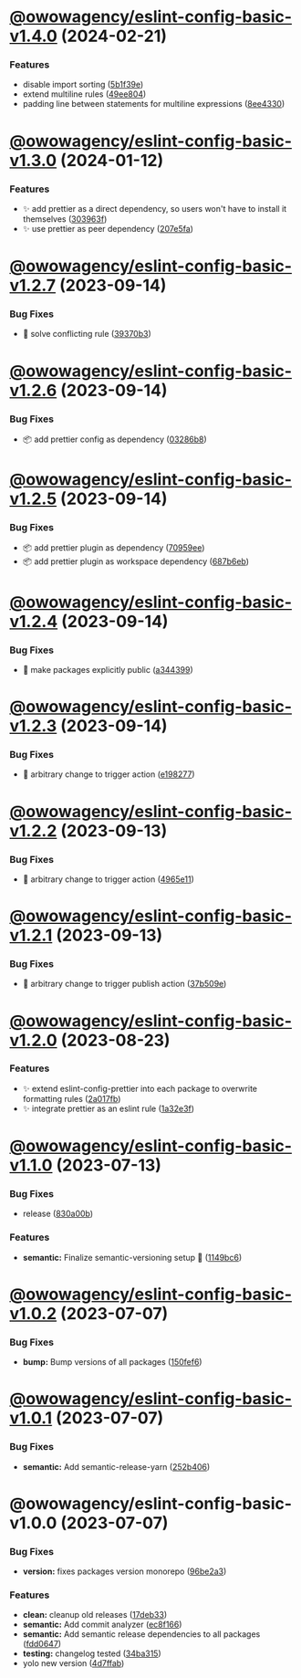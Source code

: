 # [@owowagency/eslint-config-basic-v1.4.0](https://github.com/owowagency/eslint-config/compare/@owowagency/eslint-config-basic-v1.3.0...@owowagency/eslint-config-basic-v1.4.0) (2024-02-21)


### Features

* disable import sorting ([5b1f39e](https://github.com/owowagency/eslint-config/commit/5b1f39eb93f989157b6edc29154e908d2cb1bf72))
* extend multiline rules ([49ee804](https://github.com/owowagency/eslint-config/commit/49ee8041ff6a34de7f0a1b0e5bfc3e6f0afcf49a))
* padding line between statements for multiline expressions ([8ee4330](https://github.com/owowagency/eslint-config/commit/8ee4330081c9e765bda128a6a6170c0255c7ae88))

# [@owowagency/eslint-config-basic-v1.3.0](https://github.com/owowagency/eslint-config/compare/@owowagency/eslint-config-basic-v1.2.7...@owowagency/eslint-config-basic-v1.3.0) (2024-01-12)


### Features

* :sparkles: add prettier as a direct dependency, so users won't have to install it themselves ([303963f](https://github.com/owowagency/eslint-config/commit/303963f5727bc0c6ce06752c2dd4963ecf5aa394))
* :sparkles: use prettier as peer dependency ([207e5fa](https://github.com/owowagency/eslint-config/commit/207e5fa296ea34f5ca00ba519c9392185becad12))

# [@owowagency/eslint-config-basic-v1.2.7](https://github.com/owowagency/eslint-config/compare/@owowagency/eslint-config-basic-v1.2.6...@owowagency/eslint-config-basic-v1.2.7) (2023-09-14)


### Bug Fixes

* :bug: solve conflicting rule ([39370b3](https://github.com/owowagency/eslint-config/commit/39370b3bd62ae0eb5e4fa11ec066eb007f90f75a))

# [@owowagency/eslint-config-basic-v1.2.6](https://github.com/owowagency/eslint-config/compare/@owowagency/eslint-config-basic-v1.2.5...@owowagency/eslint-config-basic-v1.2.6) (2023-09-14)


### Bug Fixes

* :package: add prettier config as dependency ([03286b8](https://github.com/owowagency/eslint-config/commit/03286b8b488f6a13bf6cc7e13994bfd07c14c0b9))

# [@owowagency/eslint-config-basic-v1.2.5](https://github.com/owowagency/eslint-config/compare/@owowagency/eslint-config-basic-v1.2.4...@owowagency/eslint-config-basic-v1.2.5) (2023-09-14)


### Bug Fixes

* :package: add prettier plugin as dependency ([70959ee](https://github.com/owowagency/eslint-config/commit/70959ee0ab0eb6339f20627be48f3fd946cdace7))
* :package: add prettier plugin as workspace dependency ([687b6eb](https://github.com/owowagency/eslint-config/commit/687b6eb973ed58316798cdbec3b12d54bfdc562e))

# [@owowagency/eslint-config-basic-v1.2.4](https://github.com/owowagency/eslint-config/compare/@owowagency/eslint-config-basic-v1.2.3...@owowagency/eslint-config-basic-v1.2.4) (2023-09-14)


### Bug Fixes

* :green_heart: make packages explicitly public ([a344399](https://github.com/owowagency/eslint-config/commit/a3443998a8ba397d4259172d4e471da79e9eaf09))

# [@owowagency/eslint-config-basic-v1.2.3](https://github.com/owowagency/eslint-config/compare/@owowagency/eslint-config-basic-v1.2.2...@owowagency/eslint-config-basic-v1.2.3) (2023-09-14)


### Bug Fixes

* :green_heart: arbitrary change to trigger action ([e198277](https://github.com/owowagency/eslint-config/commit/e198277ef84133126bce558721fcd780d41ebef0))

# [@owowagency/eslint-config-basic-v1.2.2](https://github.com/owowagency/eslint-config/compare/@owowagency/eslint-config-basic-v1.2.1...@owowagency/eslint-config-basic-v1.2.2) (2023-09-13)


### Bug Fixes

* :green_heart: arbitrary change to trigger action ([4965e11](https://github.com/owowagency/eslint-config/commit/4965e11488b83f6d5edd77e6a6fa6c10c7132f3d))

# [@owowagency/eslint-config-basic-v1.2.1](https://github.com/owowagency/eslint-config/compare/@owowagency/eslint-config-basic-v1.2.0...@owowagency/eslint-config-basic-v1.2.1) (2023-09-13)


### Bug Fixes

* :green_heart: arbitrary change to trigger publish action ([37b509e](https://github.com/owowagency/eslint-config/commit/37b509e8c20d71ef14c392aced5e92d2746edef5))

# [@owowagency/eslint-config-basic-v1.2.0](https://github.com/owowagency/eslint-config/compare/@owowagency/eslint-config-basic-v1.1.0...@owowagency/eslint-config-basic-v1.2.0) (2023-08-23)


### Features

* :sparkles: extend eslint-config-prettier into each package to overwrite formatting rules ([2a017fb](https://github.com/owowagency/eslint-config/commit/2a017fb33e2b687951dd74bc1c8127e41e58982e))
* :sparkles: integrate prettier as an eslint rule ([1a32e3f](https://github.com/owowagency/eslint-config/commit/1a32e3fb91233bc369a4b5e1834399bb0df66af9))

# [@owowagency/eslint-config-basic-v1.1.0](https://github.com/owowagency/eslint-config/compare/@owowagency/eslint-config-basic-v1.0.2...@owowagency/eslint-config-basic-v1.1.0) (2023-07-13)


### Bug Fixes

* release ([830a00b](https://github.com/owowagency/eslint-config/commit/830a00b272308bdf45f49c89e88ed9f7487fa8fd))


### Features

* **semantic:** Finalize semantic-versioning setup 🤞 ([1149bc6](https://github.com/owowagency/eslint-config/commit/1149bc6dad7d84cb9a6f506276234cfb36560afc))

# [@owowagency/eslint-config-basic-v1.0.2](https://github.com/owowagency/eslint-config/compare/@owowagency/eslint-config-basic-v1.0.1...@owowagency/eslint-config-basic-v1.0.2) (2023-07-07)


### Bug Fixes

* **bump:** Bump versions of all packages ([150fef6](https://github.com/owowagency/eslint-config/commit/150fef6fa060c63fcdd38e0e67ad566de3df4cf2))

# [@owowagency/eslint-config-basic-v1.0.1](https://github.com/owowagency/eslint-config/compare/@owowagency/eslint-config-basic-v1.0.0...@owowagency/eslint-config-basic-v1.0.1) (2023-07-07)


### Bug Fixes

* **semantic:** Add semantic-release-yarn ([252b406](https://github.com/owowagency/eslint-config/commit/252b406fa69562146f1dec827d9547409ec711fc))

# @owowagency/eslint-config-basic-v1.0.0 (2023-07-07)


### Bug Fixes

* **version:** fixes packages version monorepo ([96be2a3](https://github.com/owowagency/eslint-config/commit/96be2a37123e6cf4e59caacf534f242e63b83335))


### Features

* **clean:** cleanup old releases ([17deb33](https://github.com/owowagency/eslint-config/commit/17deb33f7fbabf6316c40d20c2c7ba7fa0b485b5))
* **semantic:** Add commit analyzer ([ec8f166](https://github.com/owowagency/eslint-config/commit/ec8f166ef3a25f7b0769bf99e4f46e9cdf0a9f1e))
* **semantic:** Add semantic release dependencies to all packages ([fdd0647](https://github.com/owowagency/eslint-config/commit/fdd064787ab8641623130fe942f792164f8a8dbb))
* **testing:** changelog tested ([34ba315](https://github.com/owowagency/eslint-config/commit/34ba31566331c53d16186e0bda40f7ef22a7ff04))
* yolo new version ([4d7ffab](https://github.com/owowagency/eslint-config/commit/4d7ffab612c89f498a45facbf668bef160b1d04a))
